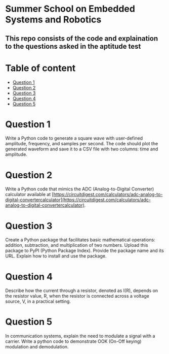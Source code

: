 # Summer School on Embedded Systems and Robotics

## This repo consists of the code and explaination to the questions asked in the aptitude test

# Table of content
- [Question 1](#question-1)
- [Question 2](#question-2)
- [Question 3](#question-3)
- [Question 4](#question-4)
- [Question 5](#question-5)

# Question 1
Write a Python code to generate a square wave with user-defined amplitude, frequency, and samples per second. The code should plot the generated waveform and save it to a CSV file with two columns: time and amplitude.

# Question 2
Write a Python code that mimics the ADC (Analog-to-Digital Converter) calculator available at [https://circuitdigest.com/calculators/adc-analog-to-digital-convertercalculator](https://circuitdigest.com/calculators/adc-analog-to-digital-convertercalculator).

# Question 3
Create a Python package that facilitates basic mathematical operations: addition, subtraction, and multiplication of two numbers. Upload this package to PyPI (Python Package Index). Provide the package name and its URL. Explain how to install and use the package.

# Question 4
Describe how the current through a resistor, denoted as I(R), depends on the resistor value, R, when the resistor is connected across a voltage source, V, in a practical setting.

# Question 5
In communication systems, explain the need to modulate a signal with a carrier. Write a python code to demonstrate OOK (On-Off keying) modulation and demodulation.
